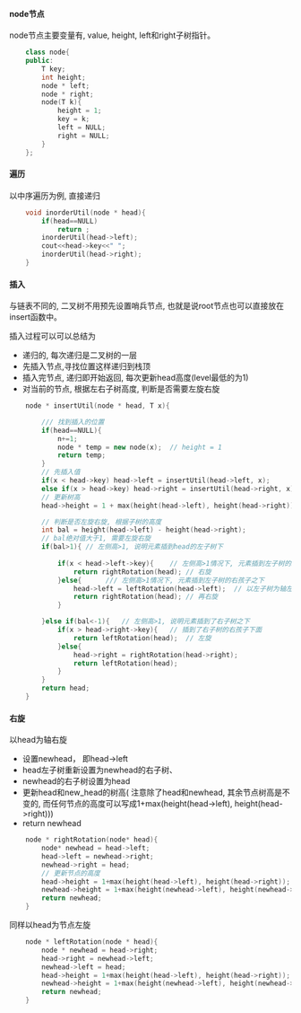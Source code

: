 #### node节点

node节点主要变量有, value, height, left和right子树指针。

```cpp
    class node{
    public:
        T key;
        int height;
        node * left;
        node * right;
        node(T k){
            height = 1;
            key = k;
            left = NULL;
            right = NULL;
        }
    };
```


#### 遍历

以中序遍历为例, 直接递归

```cpp
    void inorderUtil(node * head){
        if(head==NULL) 
            return ;
        inorderUtil(head->left);
        cout<<head->key<<" ";
        inorderUtil(head->right);
    }
```

#### 插入

与链表不同的, 二叉树不用预先设置哨兵节点, 也就是说root节点也可以直接放在insert函数中。

插入过程可以可以总结为
* 递归的, 每次递归是二叉树的一层
* 先插入节点,寻找位置这样递归到栈顶
* 插入完节点, 递归即开始返回, 每次更新head高度(level最低的为1)
* 对当前的节点, 根据左右子树高度, 判断是否需要左旋右旋

```cpp
    node * insertUtil(node * head, T x){

        /// 找到插入的位置
        if(head==NULL){
            n+=1;
            node * temp = new node(x);  // height = 1
            return temp;
        }
        // 先插入值
        if(x < head->key) head->left = insertUtil(head->left, x);
        else if(x > head->key) head->right = insertUtil(head->right, x);
        // 更新树高
        head->height = 1 + max(height(head->left), height(head->right));

        // 判断是否左旋右旋, 根据子树的高度
        int bal = height(head->left) - height(head->right);
        // bal绝对值大于1, 需要左旋右旋
        if(bal>1){ // 左侧高>1, 说明元素插到head的左子树下
            
            if(x < head->left->key){    // 左侧高>1情况下, 元素插到左子树的左孩子之下
                return rightRotation(head); // 右旋
            }else{      /// 左侧高>1情况下, 元素插到左子树的右孩子之下
                head->left = leftRotation(head->left);  // 以左子树为轴左旋
                return rightRotation(head); // 再右旋
            }

        }else if(bal<-1){   // 左侧高>1, 说明元素插到了右子树之下
            if(x > head->right->key){   // 插到了右子树的右孩子下面
                return leftRotation(head);  // 左旋
            }else{
                head->right = rightRotation(head->right);
                return leftRotation(head);
            }
        }
        return head;
    }
```

#### 右旋

以head为轴右旋

* 设置newhead， 即head->left
* head左子树重新设置为newhead的右子树、
* newhead的右子树设置为head
* 更新head和new_head的树高( 注意除了head和newhead, 其余节点树高是不变的, 而任何节点的高度可以写成1+max(height(head->left), height(head->right)))
* return newhead

```cpp
    node * rightRotation(node* head){
        node* newhead = head->left;
        head->left = newhead->right;
        newhead->right = head;
        // 更新节点的高度
        head->height = 1+max(height(head->left), height(head->right));
        newhead->height = 1+max(height(newhead->left), height(newhead->right));
        return newhead;
    }
```

同样以head为节点左旋

```cpp
    node * leftRotation(node * head){
        node * newhead = head->right;
        head->right = newhead->left;
        newhead->left = head;
        head->height = 1+max(height(head->left), height(head->right));
        newhead->height = 1+max(height(newhead->left), height(newhead->right));
        return newhead;
    }
```